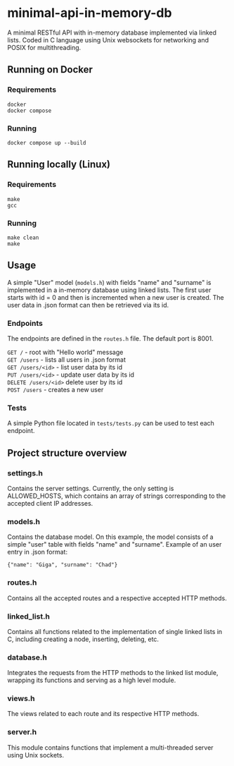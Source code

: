 # minimal-api-in-memory-db

A minimal RESTful API with in-memory database implemented via linked lists. Coded in C language using Unix websockets for networking and POSIX for multithreading.

## Running on Docker

### Requirements

`docker` <br>
`docker compose`

### Running

`docker compose up --build`

## Running locally (Linux)

### Requirements

`make` <br>
`gcc`

### Running

`make clean` <br>
`make`

## Usage

A simple "User" model (`models.h`) with fields "name" and "surname" is implemented in a in-memory database using linked lists. The first user starts with id = 0 and then is incremented when a new user is created. The user data in .json format can then be retrieved via its id.

### Endpoints

The endpoints are defined in the `routes.h` file. The default port is 8001.

`GET /` - root with "Hello world" message <br>
`GET /users` - lists all users in .json format <br>
`GET /users/<id>` - list user data by its id <br>
`PUT /users/<id>` - update user data by its id <br>
`DELETE /users/<id>` delete user by its id <br>
`POST /users` - creates a new user <br>

### Tests

A simple Python file located in `tests/tests.py` can be used to test each endpoint.

## Project structure overview

### settings.h

Contains the server settings. Currently, the only setting is ALLOWED_HOSTS, which contains an array of strings corresponding to the accepted client IP addresses.

### models.h

Contains the database model. On this example, the model consists of a simple "user" table with fields "name" and "surname". Example of an user entry in .json format:

`{"name": "Giga", "surname": "Chad"}`

### routes.h

Contains all the accepted routes and a respective accepted HTTP methods.

### linked_list.h

Contains all functions related to the implementation of single linked lists in C, including creating a node, inserting, deleting, etc.

### database.h

Integrates the requests from the HTTP methods to the linked list module, wrapping its functions and serving as a high level module.

### views.h

The views related to each route and its respective HTTP methods.

### server.h

This module contains functions that implement a multi-threaded server using Unix sockets.
